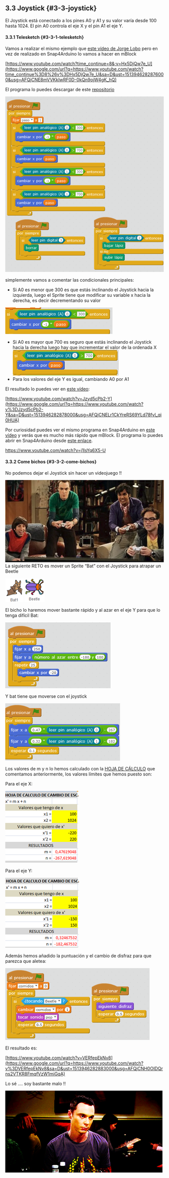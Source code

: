 ## 3.3 Joystick {#3-3-joystick}

El Joystick está conectado a los pines A0 y A1 y su valor varía desde 100 hasta 1024. El pin A0 controla el eje X y el pin A1 el eje Y.

#### 3.3.1 Telesketch {#3-3-1-telesketch}

Vamos a realizar el mismo ejemplo que [este vídeo de Jorge Lobo](https://www.google.com/url?q=https://www.youtube.com/watch?time_continue%3D8%26v%3DHx5DjQw7e_U&sa=D&ust=1513946282876000&usg=AFQjCNE8mVVKkIwRF0D-0kQn9ojW4gK_hQ) pero en vez de realizado en Snap4Arduino lo vamos a hacer en mBlock

[https://www.youtube.com/watch?time_continue=8&;v=Hx5DjQw7e_U](https://www.google.com/url?q=https://www.youtube.com/watch?time_continue%3D8%26v%3DHx5DjQw7e_U&sa=D&ust=1513946282876000&usg=AFQjCNE8mVVKkIwRF0D-0kQn9ojW4gK_hQ)

El programa lo puedes descargar de este [repositorio](https://www.google.com/url?q=https://drive.google.com/drive/folders/1pXcRUqMM7q_UK0QhILd9QwLe8KtPCM5m?usp%3Dsharing&sa=D&ust=1513946282877000&usg=AFQjCNHvBDu7av9p014L6b9oESHXcDnQlA) 

![](/images/image83.png)

simplemente vamos a comentar las condicionales principales:

*   Si A0 es menor que 300 es que estás inclinando el Joystick hacia la izquierda, luego el Sprite tiene que modificar su variable x hacia la derecha, es decir decrementando su valor

![](/images/image86.png)

*   Si A0 es mayor que 700 es seguro que estás inclinando el Joystick hacia la derecha luego hay que incrementar el valor de la ordenada X![](/images/image66.png)
*   Para los valores del eje Y es igual, cambiando A0 por A1

El resultado lo puedes ver en [este vídeo](https://www.google.com/url?q=https://www.youtube.com/watch?v%3DJzyd5cPb2-Y&sa=D&ust=1513946282878000&usg=AFQjCNELr1CkYreRS69YLd78fvl_qi0HUA):

[https://www.youtube.com/watch?v=Jzyd5cPb2-Y](https://www.google.com/url?q=https://www.youtube.com/watch?v%3DJzyd5cPb2-Y&sa=D&ust=1513946282878000&usg=AFQjCNELr1CkYreRS69YLd78fvl_qi0HUA)

Por curiosidad puedes ver el mismo programa en Snap4Arduino en [este vídeo](https://www.google.com/url?q=https://www.youtube.com/watch?v%3Dj1lsYq6X5-U&sa=D&ust=1513946282879000&usg=AFQjCNFNlwlvU3OQ0ivLV0zw-yYGtRC7LA) y verás que es mucho más rápido que mBlock. El programa lo puedes abrir en Snap4Arduino desde [este enlace](https://www.google.com/url?q=http://snap4arduino.org/run%23present:Username%3Djavierquintana%26ProjectName%3Dtelesketch-bueno&sa=D&ust=1513946282879000&usg=AFQjCNFYQVyMwX5ojtqgA0dutS5-GDGQdw).

https://www.youtube.com/watch?v=j1lsYq6X5-U

#### 3.3.2 Come bichos {#3-3-2-come-bichos}

No podemos dejar el Joystick sin hacer un videojuego !!

![](/images/image61.png)La siguiente RETO es mover un Sprite “Bat” con el Joystick para atrapar un Beetle

![](/images/image9.png) ![](/images/image60.png)

El bicho lo haremos mover bastante rápido y al azar en el eje Y para que lo tenga difícil Bat:

![](/images/image13.png)

Y bat tiene que moverse con el joystick

![](/images/image81.png)

Los valores de m y n lo hemos calculado con la [HOJA DE CÁLCULO](https://www.google.com/url?q=https://docs.google.com/spreadsheets/d/e/2PACX-1vTyASTvUIs_xsZ8c4RZOJ1sEstk4Cc6d--_Drne_U0o1_CXhgzxQkvZ4ZNYGLdKa2lrhLHDKmAwsKnK/pub?output%3Dxlsx&sa=D&ust=1513946282881000&usg=AFQjCNHOP0NNKMiqEjmSGaucO7Mi5EKLoQ) que comentamos anteriormente, los valores límites que hemos puesto son:

Para el eje X:

![](/images/image84.png)

Para el eje Y:

![](/images/image40.png)

Además hemos añadido la puntuación y el cambio de disfraz para que parezca que aletea:

![](/images/image10.png)

El resultado es:

[https://www.youtube.com/watch?v=VERfepEkNv8](https://www.google.com/url?q=https://www.youtube.com/watch?v%3DVERfepEkNv8&sa=D&ust=1513946282883000&usg=AFQjCNH0OIDQrns2VTKR8FmqfVzW1miGqA)

Lo sé …. soy bastante malo !!

![](/images/image87.gif)